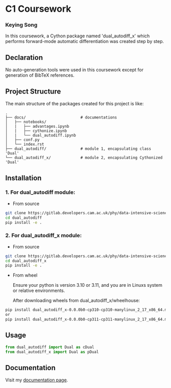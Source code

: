 # C1 Coursework
### Keying Song

In this coursework, a Cython package named 'dual_autodiff_x' which performs forward-mode automatic differentiation was created step by step.

## Declaration
No auto-generation tools were used in this coursework except for generation of BibTeX references.

## Project Structure
The main structure of the packages created for this project is like:
```
.
├── docs/                        # documentations
│   ├── notebooks/               
│   |   ├── advantages.ipynb  
│   |   ├── cythonize.ipynb      
│   |   └── dual_autodiff.ipynb    
│   ├── conf.py     
│   └── index.rst                 
├── dual_autodiff/               # module 1, encapsulating class 'Dual'
└── dual_autodiff_x/             # module 2, encapsulating Cythonized 'Dual'
```

## Installation
### 1. For dual_autodiff module:
- From source

```bash
git clone https://gitlab.developers.cam.ac.uk/phy/data-intensive-science-mphil/assessments/c1_coursework1/ks2146.git
cd dual_autodiff
pip install -e .
```


### 2. For dual_autodiff_x module:
- From source

```bash
git clone https://gitlab.developers.cam.ac.uk/phy/data-intensive-science-mphil/assessments/c1_coursework1/ks2146.git
cd dual_autodiff_x
pip install -e .
```
- From wheel

    Ensure your python is version 3.10 or 3.11, and you are in Linuxs system or relative environments.  


    After downloading wheels from dual_autodiff_x/wheelhouse:

```bash
pip install dual_autodiff_x-0.0.0b0-cp310-cp310-manylinux_2_17_x86_64.manylinux2014_x86_64.whl
or
pip install dual_autodiff_x-0.0.0b0-cp311-cp311-manylinux_2_17_x86_64.manylinux2014_x86_64.whl
```

## Usage

```python
from dual_autodiff import Dual as cDual
from dual_autodiff_x import Dual as pDual
```

## Documentation

Visit my [documentation page](https://ks2146.readthedocs.io/en/latest/index.html).